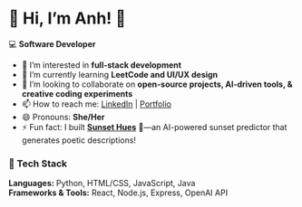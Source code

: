 # 👋 Hi, I’m Anh! 🚀

💻 **Software Developer** 

- 👀 I’m interested in **full-stack development**  
- 🌱 I’m currently learning **LeetCode and UI/UX design**  
- 💞️ I’m looking to collaborate on **open-source projects, AI-driven tools, & creative coding experiments**  
- 📫 How to reach me: [LinkedIn](https://www.linkedin.com/in/phuong-anh-tran-aba5a4206/) | [Portfolio](https://phuonganh-tran.github.io/)  
- 😄 Pronouns: **She/Her**  
- ⚡ Fun fact: I built **[Sunset Hues](https://sunset-hues.onrender.com/)** 🌅—an AI-powered sunset predictor that generates poetic descriptions!  

### 🔧 Tech Stack
**Languages:** Python, HTML/CSS, JavaScript, Java  
**Frameworks & Tools:** React, Node.js, Express, OpenAI API

<!---
PhuongAnh-Tran/PhuongAnh-Tran is a ✨ special ✨ repository because its `README.md` (this file) appears on your GitHub profile.
You can click the Preview link to take a look at your changes.
--->
